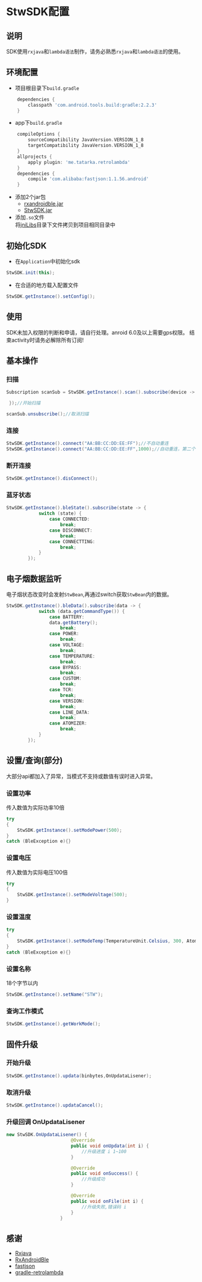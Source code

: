 # StwSDK配置
## 说明
SDK使用`rxjava`和`lambda语法`制作，请务必熟悉`rxjava`和`lambda语法`的使用。
## 环境配置
* 项目根目录下`build.gradle`
```groovy
    dependencies {
        classpath 'com.android.tools.build:gradle:2.2.3'
    }
```
* app下`build.gradle`
```groovy
    compileOptions {
        sourceCompatibility JavaVersion.VERSION_1_8
        targetCompatibility JavaVersion.VERSION_1_8
    }
    allprojects {
        apply plugin: 'me.tatarka.retrolambda'
    }
    dependencies {
        compile 'com.alibaba:fastjson:1.1.56.android'
    }
```
* 添加2个jar包
    * [rxandroidble.jar](./app/libs/rxandroidble.jar)
    * [StwSDK.jar](./app/libs/StwSDK.jar)
* 添加`.so`文件  
将[jniLibs](./app/src/main/jniLibs)目录下文件拷贝到项目相同目录中

## 初始化SDK
* 在`Application`中初始化sdk
```java
StwSDK.init(this);
```
* 在合适的地方载入配置文件
```java
StwSDK.getInstance().setConfig();
```

## 使用
SDK未加入权限的判断和申请，请自行处理。anroid 6.0及以上需要gps权限。
结束activity时请务必解除所有订阅!
## 基本操作
### 扫描
```java
Subscription scanSub = StwSDK.getInstance().scan().subscribe(device -> {

 });//开始扫描

scanSub.unsubscribe();//取消扫描
```
### 连接
```java
StwSDK.getInstance().connect("AA:BB:CC:DD:EE:FF");//不自动重连
StwSDK.getInstance().connect("AA:BB:CC:DD:EE:FF",1000);//自动重连，第二个参数为超时时间
```
### 断开连接
```java
StwSDK.getInstance().disConnect();
```
### 蓝牙状态
```java
StwSDK.getInstance().bleState().subscribe(state -> {
            switch (state) {
                case CONNECTED:
                    break;
                case DISCONNECT:
                    break;
                case CONNECTTING:
                    break;
            }
        });
```
## 电子烟数据监听
电子烟状态改变时会发射`StwBean`,再通过switch获取`StwBean`内的数据。
```java
StwSDK.getInstance().bleData().subscribe(data -> {
            switch (data.getCommandType()) {
                case BATTERY:
                data.getBattery();
                    break;
                case POWER:
                    break;
                case VOLTAGE:
                    break;
                case TEMPERATURE:
                    break;
                case BYPASS:
                    break;
                case CUSTOM:
                    break;
                case TCR:
                    break;
                case VERSION:
                    break;
                case LINE_DATA:
                    break;
                case ATOMIZER:
                    break;
            }
        });
```
## 设置/查询(部分)
大部分api都加入了异常，当模式不支持或数值有误时进入异常。
### 设置功率
传入数值为实际功率10倍
```java
try 
{
    StwSDK.getInstance().setModePower(500);
}
catch (BleException e){}
```
### 设置电压
传入数值为实际电压100倍
```java
try 
{
    StwSDK.getInstance().setModeVoltage(500);
}
```
### 设置温度
```java
try 
{
    StwSDK.getInstance().setModeTemp(TemperatureUnit.Celsius, 300, Atomizer.Ni, true);
}
catch (BleException e){}
```
### 设置名称
18个字节以内
```java
StwSDK.getInstance().setName("STW");
```
### 查询工作模式
```java
StwSDK.getInstance().getWorkMode();
```
## 固件升级
### 开始升级
```java
StwSDK.getInstance().updata(binbytes,OnUpdataLisener);
```
### 取消升级
```java
StwSDK.getInstance().updataCancel();
```
### 升级回调 OnUpdataLisener
```java
new StwSDK.OnUpdataLisener() { 
                        @Override
                        public void onUpdata(int i) {
                            //升级进度 i 1~100
                        }

                        @Override
                        public void onSuccess() {
                            //升级成功
                        }

                        @Override
                        public void onFile(int i) {
                            //升级失败,错误码 i
                        }
                    }
```
## 感谢
* [Rxjava](https://github.com/ReactiveX/RxJava)
* [RxAndroidBle](https://github.com/Polidea/RxAndroidBle)
* [fastjson](https://github.com/alibaba/fastjson)
* [gradle-retrolambda](https://github.com/evant/gradle-retrolambda)